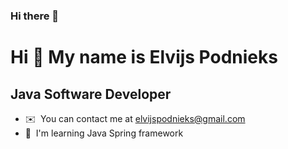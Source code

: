 ### Hi there 👋

Hi 👋 My name is Elvijs Podnieks
================================

Java Software Developer
----

*   ✉️  You can contact me at [elvijspodnieks@gmail.com](mailto:elvijspodnieks@gmail.com)
*   🧠  I'm learning Java Spring framework

<!--
**elvijspodnieks/elvijspodnieks** is a ✨ _special_ ✨ repository because its `README.md` (this file) appears on your GitHub profile.

Here are some ideas to get you started:

- 🔭 I’m currently working on ...
- 🌱 I’m currently learning ...
- 👯 I’m looking to collaborate on ...
- 🤔 I’m looking for help with ...
- 💬 Ask me about ...
- 📫 How to reach me: ...
- 😄 Pronouns: ...
- ⚡ Fun fact: ...
-->
